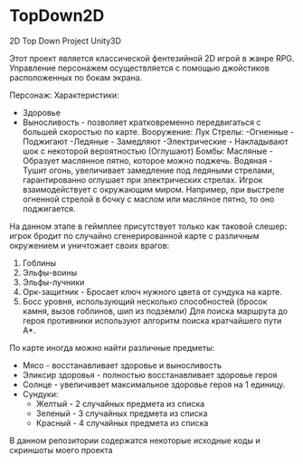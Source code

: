 # TopDown2D
2D Top Down Project Unity3D

Этот проект является классической фентезийной 2D игрой в жанре RPG. Управление персонажем осуществляется с помощью джойстиков расположенных по бокам экрана.

Персонаж:
Характеристики:
- Здоровье
- Выносливость - позволяет кратковременно передвигаться с большей скоростью по карте. 
Вооружение: Лук
Стрелы:
-Огненные - Поджигают
-Ледяные - Замедляют
-Электрические - Накладывают шок с некоторой вероятностью (Оглушают)
Бомбы:
Масляные - Образует маслянное пятно, которое можно поджечь.
Водяная - Тушит огонь, увеличивает замедление под ледяными стрелами, гарантированно оглушает при электрических стрелах.
Игрок взаимодействует с окружающим миром. Например, при выстреле огненной стрелой в бочку с маслом или масляное пятно, то оно поджигается.

На данном этапе в геймплее присутствует только как таковой слешер: игрок бродит по случайно сгенерированной карте с различным окружением и уничтожает своих врагов:
1. Гоблины
2. Эльфы-воины
3. Эльфы-лучники
4. Орк-защитник - Бросает ключ нужного цвета от сундука на карте.
5. Босс уровня, использующий несколько способностей (бросок камня, вызов гоблинов, шип из подземли) 
Для поиска маршрута до героя противники используют алгоритм поиска кратчайшего пути А*.

По карте иногда можно найти различные предметы:
- Мясо - восстанавливает здоровье и выносливость
- Эликсир здоровья - полностью восстанавливает здоровье героя
- Солнце - увеличивает максимальное здоровье героя на 1 единицу.
- Сундуки:
  - Желтый - 2 случайных предмета из списка
  - Зеленый - 3 случайных предмета из списка
  - Красный - 4 случайных предмета из списка

В данном репозитории содержатся некоторые исходные коды и скриншоты моего проекта
